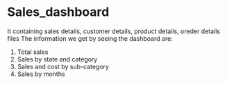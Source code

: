 # Sales_dashboard
 It containing sales details, customer details, product details, oreder details files
The information we get by seeing the dashboard are:
 1. Total sales
 2. Sales by state and category
 3. Sales and cost by sub-category
 4. Sales by months
